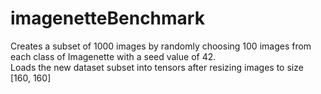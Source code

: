 # imagenetteBenchmark

Creates a subset of 1000 images by randomly choosing 100 images from each class of Imagenette with a seed value of 42.  
Loads the new dataset subset into tensors after resizing images to size [160, 160]
